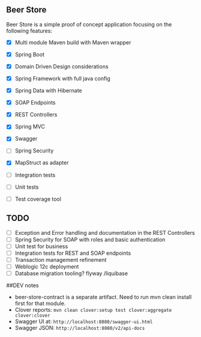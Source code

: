 ## Beer Store
Beer Store is a simple proof of concept application focusing on the following features:

 - [x] Multi module Maven build with Maven wrapper
 - [x] Spring Boot
 - [x] Domain Driven Design considerations
 - [x] Spring Framework with full java config
 - [x] Spring Data with Hibernate
 - [x] SOAP Endpoints
 - [x] REST Controllers
 - [x] Spring MVC
 - [x] Swagger
 - [ ] Spring Security
 - [x] MapStruct as adapter
 - [ ] Integration tests
 - [ ] Unit tests
 - [ ] Test coverage tool   
 

## TODO

 - [ ] Exception and Error handling and documentation in the REST Controllers
 - [ ] Spring Security for SOAP with roles and basic authentication
 - [ ] Unit test for business
 - [ ] Integration tests for REST and SOAP endpoints
 - [ ] Transaction management refinement
 - [ ] Weblogic 12c deployment
 - [ ] Database migration tooling? flyway /liquibase

##DEV notes
- beer-store-contract is a separate artifact. Need to run mvn clean install first for that module.
- Clover reports: `mvn clean clover:setup test clover:aggregate clover:clover`
- Swagger UI at: `http://localhost:8080/swagger-ui.html`
- Swagger JSON: `http://localhost:8080/v2/api-docs`